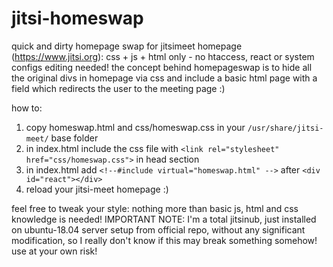 # jitsi-homeswap
quick and dirty homepage swap for jitsimeet homepage (https://www.jitsi.org): css + js + html only - no htaccess, react or system configs editing needed!
the concept behind homepageswap is to hide all the original divs in homepage via css and include a basic html page with a field which redirects the user to the meeting page :)

how to:
1) copy homeswap.html and css/homeswap.css in your ```/usr/share/jitsi-meet/``` base folder
2) in index.html include the css file with ```<link rel="stylesheet" href="css/homeswap.css">``` in head section
3) in index.html add ```<!--#include virtual="homeswap.html" -->``` after ```<div id="react"></div>```
4) reload your jitsi-meet homepage :)

feel free to tweak your style: nothing more than basic js, html and css knowledge is needed!
IMPORTANT NOTE: I'm a total jitsinub, just installed on ubuntu-18.04 server setup from official repo, without any significant modification, so I really don't know if this may break something somehow!
use at your own risk!
